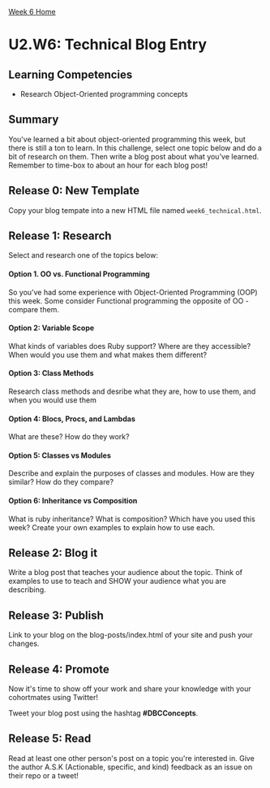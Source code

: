 [Week 6 Home](./)

# U2.W6: Technical Blog Entry

## Learning Competencies
- Research Object-Oriented programming concepts

## Summary
You've learned a bit about object-oriented programming this week, but there is still a ton to learn. In this challenge, select one topic below and do a bit of research on them. Then write a blog post about what you've learned. Remember to time-box to about an hour for each blog post!

## Release 0: New Template
Copy your blog tempate into a new HTML file named `week6_technical.html`.

## Release 1: Research
Select and research one of the topics below:

#### Option 1. OO vs. Functional Programming
So you've had some experience with Object-Oriented Programming (OOP) this week. Some consider Functional programming the opposite of OO - compare them.

#### Option 2: Variable Scope
What kinds of variables does Ruby support? Where are they accessible? When would you use them and what makes them different?

#### Option 3: Class Methods
Research class methods and desribe what they are, how to use them, and when you would use them

#### Option 4: Blocs, Procs, and Lambdas
What are these? How do they work?

#### Option 5: Classes vs Modules
Describe and explain the purposes of classes and modules. How are they similar? How do they compare?

#### Option 6: Inheritance vs Composition
What is ruby inheritance? What is composition? Which have you used this week? Create your own examples to explain how to use each.

## Release 2: Blog it
Write a blog post that teaches your audience about the topic. Think of examples to use to teach and SHOW your audience what you are describing.

## Release 3: Publish
Link to your blog on the blog-posts/index.html of your site and push your changes.

## Release 4: Promote
Now it's time to show off your work and share your knowledge with your cohortmates using Twitter!

Tweet your blog post using the hashtag **#DBCConcepts**.

## Release 5: Read
Read at least one other person's post on a topic you're interested in. Give the author A.S.K (Actionable, specific, and kind) feedback as an issue on their repo or a tweet!

